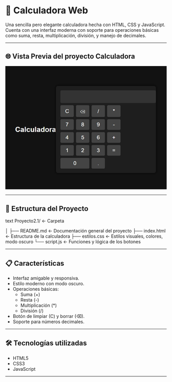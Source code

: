 # 🧮 Calculadora Web
Una sencilla pero elegante calculadora hecha con HTML, CSS y JavaScript. Cuenta con una interfaz moderna con soporte para operaciones básicas como suma, resta, multiplicación, división, y manejo de decimales.

---

## 🌐 Vista Previa del proyecto Calculadora

![Calculadora Preview](imgCalculadora.png) <!-- Puedes cambiar o eliminar esta línea si no tienes una imagen de vista previa -->

---

## 📁 Estructura del Proyecto
text
Proyecto2.1/           ← Carpeta 

│
├── README.md          ← Documentación general del proyecto
├── index.html         ← Estructura de la calculadora
├── estilos.css        ← Estilos visuales, colores, modo oscuro
└── script.js          ← Funciones y lógica de los botones


---

## 📋 Características

- Interfaz amigable y responsiva.
- Estilo moderno con modo oscuro.
- Operaciones básicas:
  - Suma (+)
  - Resta (-)
  - Multiplicación (*)
  - División (/)
- Botón de limpiar (C) y borrar (⌫).
- Soporte para números decimales.

---

## 🛠 Tecnologías utilizadas
- HTML5
- CSS3
- JavaScript

---
